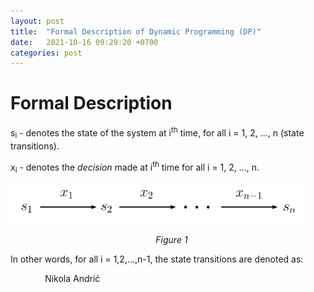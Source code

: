 ```yaml
---
layout: post
title:  "Formal Description of Dynamic Programming (DP)"
date:   2021-10-16 09:29:20 +0700
categories: post
---
```

<script type="text/javascript" src="http://cdn.mathjax.org/mathjax/latest/MathJax.js?config=default"></script>


# Formal Description

s<sub>i</sub> - denotes the state of the system at i<sup>th</sup> time, for all i = 1, 2, ..., n (state transitions).

x<sub>i</sub> - denotes the *decision* made at i<sup>th</sup> time for all i = 1, 2, ..., n.

![formal representation](../../assets/posts_images/formal_dp_0.png)

&nbsp;&nbsp;&nbsp;&nbsp;&nbsp;&nbsp;&nbsp;&nbsp;&nbsp;&nbsp;&nbsp;&nbsp;&nbsp;&nbsp;&nbsp;&nbsp;&nbsp;&nbsp;&nbsp;&nbsp;&nbsp;&nbsp;&nbsp;&nbsp;&nbsp;&nbsp;&nbsp;&nbsp;&nbsp;&nbsp;&nbsp;&nbsp;&nbsp;&nbsp;&nbsp;&nbsp;&nbsp;&nbsp;&nbsp;&nbsp;&nbsp;&nbsp;&nbsp;&nbsp;&nbsp;&nbsp;&nbsp;&nbsp;&nbsp;&nbsp;&nbsp;&nbsp;&nbsp;&nbsp;&nbsp;&nbsp;&nbsp;&nbsp;&nbsp;*Figure 1*

In other words, for all i = 1,2,...,n-1, the state transitions are denoted as:


&nbsp;&nbsp;&nbsp;&nbsp;&nbsp;&nbsp;&nbsp;&nbsp;&nbsp;&nbsp;&nbsp;&nbsp;&nbsp;
Nikola Andrić
